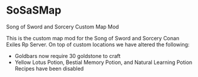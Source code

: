 # SoSaSMap
Song of Sword and Sorcery Custom Map Mod

This is the custom map mod for the Song of Sword and Sorcery Conan Exiles Rp Server. On top of custom locations we have altered the following:

* Goldbars now require 30 goldstone to craft
* Yellow Lotus Potion, Bestial Memory Potion, and Natural Learning Potion Recipes have been disabled
